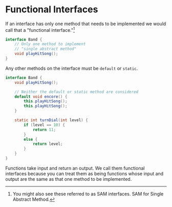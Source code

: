 # Functional Interfaces

If an interface has only one method that needs to be implemented we would call that a "functional interface."[^SAM]

```java
interface Band {
    // Only one method to implement
    // "single abstract method"
    void playHitSong();
}
```


Any other methods on the interface must be `default` or `static`.

```java
interface Band {
    void playHitSong();

    // Neither the default or static method are considered
    default void encore() {
        this.playHitSong();
        this.playHitSong();
    }

    static int turnDial(int level) {
        if (level == 10) {
            return 11;
        }
        else {
            return level;
        }
    }
}
```

Functions take input and return an output. We call them functional interfaces because you can treat them as being functions whose input and output are the same as that one method to be implemented.


[^SAM]: You might also see these referred to as SAM interfaces. SAM for Single Abstract Method.